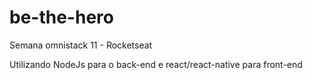 # be-the-hero


Semana omnistack 11 - Rocketseat

Utilizando NodeJs para o back-end e react/react-native para front-end
